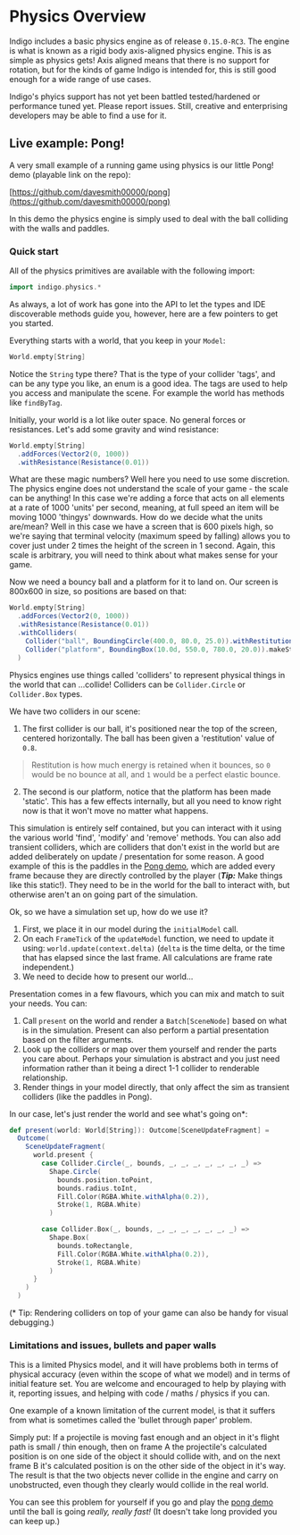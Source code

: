 # Physics Overview

Indigo includes a basic physics engine as of release `0.15.0-RC3`. The engine is what is known as a rigid body axis-aligned physics engine. This is as simple as physics gets! Axis aligned means that there is no support for rotation, but for the kinds of game Indigo is intended for, this is still good enough for a wide range of use cases.

Indigo's phyics support has not yet been battled tested/hardened or performance tuned yet. Please report issues. Still, creative and enterprising developers may be able to find a use for it.

## Live example: Pong!

A very small example of a running game using physics is our little Pong! demo (playable link on the repo):

[https://github.com/davesmith00000/pong](https://github.com/davesmith00000/pong)

In this demo the physics engine is simply used to deal with the ball colliding with the walls and paddles.

### Quick start

All of the physics primitives are available with the following import:

```scala
import indigo.physics.*
```

As always, a lot of work has gone into the API to let the types and IDE discoverable methods guide you, however, here are a few pointers to get you started.

Everything starts with a world, that you keep in your `Model`:

```scala
World.empty[String]
```

Notice the `String` type there? That is the type of your collider 'tags', and can be any type you like, an enum is a good idea. The tags are used to help you access and manipulate the scene. For example the world has methods like `findByTag`.

Initially, your world is a lot like outer space. No general forces or resistances. Let's add some gravity and wind resistance:

```scala
World.empty[String]
  .addForces(Vector2(0, 1000))
  .withResistance(Resistance(0.01))
```

What are these magic numbers? Well here you need to use some discretion. The physics engine does not understand the scale of your game - the scale can be anything! In this case we're adding a force that acts on all elements at a rate of 1000 'units' per second, meaning, at full speed an item will be moving 1000 'thingys' downwards. How do we decide what the units are/mean? Well in this case we have a screen that is 600 pixels high, so we're saying that terminal velocity (maximum speed by falling) allows you to cover just under 2 times the height of the screen in 1 second. Again, this scale is arbitrary, you will need to think about what makes sense for your game.

Now we need a bouncy ball and a platform for it to land on. Our screen is 800x600 in size, so positions are based on that:

```scala
World.empty[String]
  .addForces(Vector2(0, 1000))
  .withResistance(Resistance(0.01))
  .withColliders(
    Collider("ball", BoundingCircle(400.0, 80.0, 25.0)).withRestitution(Restitution(0.8)),
    Collider("platform", BoundingBox(10.0d, 550.0, 780.0, 20.0)).makeStatic
  )
```

Physics engines use things called 'colliders' to represent physical things in the world that can ...collide! Colliders can be `Collider.Circle` or `Collider.Box` types.

We have two colliders in our scene:

1. The first collider is our ball, it's positioned near the top of the screen, centered horizontally. The ball has been given a 'restitution' value of `0.8`. 

> Restitution is how much energy is retained when it bounces, so `0` would be no bounce at all, and `1` would be a perfect elastic bounce.

2. The second is our platform, notice that the platform has been made 'static'. This has a few effects internally, but all you need to know right now is that it won't move no matter what happens.

This simulation is entirely self contained, but you can interact with it using the various world 'find', 'modify' and 'remove' methods. You can also add transient colliders, which are colliders that don't exist in the world but are added deliberately on update / presentation for some reason. A good example of this is the paddles in the [Pong demo](https://github.com/davesmith00000/pong), which are added every frame because they are directly controlled by the player (***Tip:*** Make things like this static!). They need to be in the world for the ball to interact with, but otherwise aren't an on going part of the simulation.

Ok, so we have a simulation set up, how do we use it? 

1. First, we place it in our model during the `initialModel` call.
2. On each `FrameTick` of the `updateModel` function, we need to update it using: `world.update(context.delta)` (`delta` is the time delta, or the time that has elapsed since the last frame. All calculations are frame rate independent.)
3. We need to decide how to present our world...

Presentation comes in a few flavours, which you can mix and match to suit your needs. You can:

1. Call `present` on the world and render a `Batch[SceneNode]` based on what is in the simulation. Present can also perform a partial presentation based on the filter arguments.
2. Look up the colliders or map over them yourself and render the parts you care about. Perhaps your simulation is abstract and you just need information rather than it being a direct 1-1 collider to renderable relationship.
3. Render things in your model directly, that only affect the sim as transient colliders (like the paddles in Pong).

In our case, let's just render the world and see what's going on*:

```scala
def present(world: World[String]): Outcome[SceneUpdateFragment] =
  Outcome(
    SceneUpdateFragment(
      world.present {
        case Collider.Circle(_, bounds, _, _, _, _, _, _, _) =>
          Shape.Circle(
            bounds.position.toPoint,
            bounds.radius.toInt,
            Fill.Color(RGBA.White.withAlpha(0.2)),
            Stroke(1, RGBA.White)
          )

        case Collider.Box(_, bounds, _, _, _, _, _, _, _) =>
          Shape.Box(
            bounds.toRectangle,
            Fill.Color(RGBA.White.withAlpha(0.2)),
            Stroke(1, RGBA.White)
          )
      }
    )
  )
```

(* Tip: Rendering colliders on top of your game can also be handy for visual debugging.)

### Limitations and issues, bullets and paper walls

This is a limited Physics model, and it will have problems both in terms of physical accuracy (even within the scope of what we model) and in terms of initial feature set. You are welcome and encouraged to help by playing with it, reporting issues, and helping with code / maths / physics if you can.

One example of a known limitation of the current model, is that it suffers from what is sometimes called the 'bullet through paper' problem.

Simply put: If a projectile is moving fast enough and an object in it's flight path is small / thin enough, then on frame A the projectile's calculated position is on one side of the object it should collide with, and on the next frame B it's calculated position is on the other side of the object in it's way. The result is that the two objects never collide in the engine and carry on unobstructed, even though they clearly would collide in the real world.

You can see this problem for yourself if you go and play the [pong demo](https://davesmith00000.github.io/pong/) until the ball is going _really, really fast!_ (It doesn't take long provided you can keep up.)
